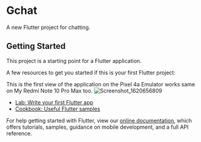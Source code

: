# Gchat

A new Flutter project for chatting.

## Getting Started

This project is a starting point for a Flutter application.

A few resources to get you started if this is your first Flutter project:

This is the first view of the application on the Pixel 4a Emulator works same on My Redmi Note 10 Pro Max too.
![Screenshot_1620656809](https://user-images.githubusercontent.com/43877199/117675228-02000d00-b1ca-11eb-9f77-53ee26d84387.png)


- [Lab: Write your first Flutter app](https://flutter.dev/docs/get-started/codelab)
- [Cookbook: Useful Flutter samples](https://flutter.dev/docs/cookbook)

For help getting started with Flutter, view our
[online documentation](https://flutter.dev/docs), which offers tutorials,
samples, guidance on mobile development, and a full API reference.
